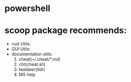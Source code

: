 # powershell
 
# scoop package recommends:
  - rust Utils:
  - GUI Utils:
  - documentation utils:
    1. cheat(~/.cheat/*.md)
    2. cht(cheat.sh)
    3. tealdeer(tldr)
    4. MS help 

